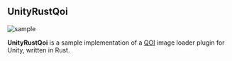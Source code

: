 UnityRustQoi
------------

![sample](https://user-images.githubusercontent.com/343936/150049901-769eed31-314a-42e2-bb0f-8b3d249dd39b.jpg)

**UnityRustQoi** is a sample implementation of a [QOI] image loader plugin for
Unity, written in Rust.

[QOI]: https://qoiformat.org
